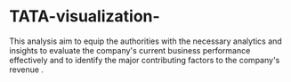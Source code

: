 # TATA-visualization-
This analysis aim to equip the authorities with the necessary analytics and insights to evaluate the company's current business performance effectively and to identify the major contributing factors to the company's revenue .

